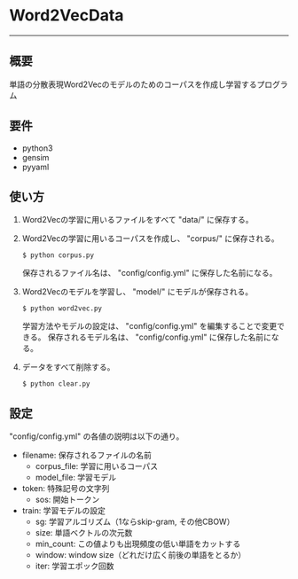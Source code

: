 # Word2VecData
***
## 概要
単語の分散表現Word2Vecのモデルのためのコーパスを作成し学習するプログラム

## 要件
- python3
- gensim
- pyyaml

## 使い方
1. Word2Vecの学習に用いるファイルをすべて "data/" に保存する。

2. Word2Vecの学習に用いるコーパスを作成し、 "corpus/" に保存される。
    ```
    $ python corpus.py
    ```
    保存されるファイル名は、 "config/config.yml" に保存した名前になる。

3. Word2Vecのモデルを学習し、 "model/" にモデルが保存される。
    ```
    $ python word2vec.py
    ```
    学習方法やモデルの設定は、 "config/config.yml" を編集することで変更できる。
    保存されるモデル名は、 "config/config.yml" に保存した名前になる。

4. データをすべて削除する。
    ```
    $ python clear.py
    ```

## 設定
"config/config.yml" の各値の説明は以下の通り。

- filename: 保存されるファイルの名前
    - corpus_file: 学習に用いるコーパス
    - model_file: 学習モデル
- token: 特殊記号の文字列
    - sos: 開始トークン
- train: 学習モデルの設定
    - sg: 学習アルゴリズム（1ならskip-gram, その他CBOW）
    - size: 単語ベクトルの次元数
    - min_count: この値よりも出現頻度の低い単語をカットする
    - window: window size（どれだけ広く前後の単語をとるか）
    - iter: 学習エポック回数
